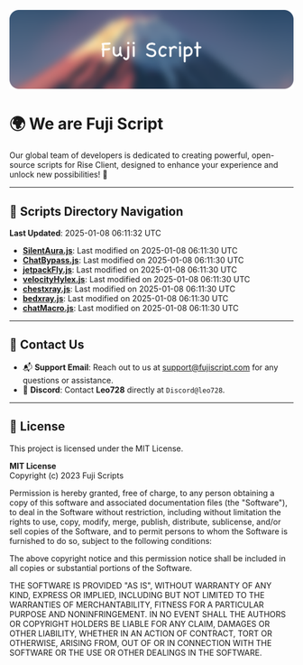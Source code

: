 ![Banner](.github/b.webp)

# 🌍 **We are Fuji Script**

Our global team of developers is dedicated to creating powerful, open-source scripts for Rise Client, designed to enhance your experience and unlock new possibilities! 🌟

---
<!-- SCRIPTS_NAVIGATION_START -->
## 📂 **Scripts Directory Navigation**

**Last Updated**: 2025-01-08 06:11:32 UTC

- **[SilentAura.js](scripts/SilentAura.js)**: Last modified on 2025-01-08 06:11:30 UTC
- **[ChatBypass.js](scripts/ChatBypass.js)**: Last modified on 2025-01-08 06:11:30 UTC
- **[jetpackFly.js](scripts/jetpackFly.js)**: Last modified on 2025-01-08 06:11:30 UTC
- **[velocityHylex.js](scripts/velocityHylex.js)**: Last modified on 2025-01-08 06:11:30 UTC
- **[chestxray.js](scripts/chestxray.js)**: Last modified on 2025-01-08 06:11:30 UTC
- **[bedxray.js](scripts/bedxray.js)**: Last modified on 2025-01-08 06:11:30 UTC
- **[chatMacro.js](scripts/chatMacro.js)**: Last modified on 2025-01-08 06:11:30 UTC

<!-- SCRIPTS_NAVIGATION_END -->

---

## 💬 **Contact Us**  
- 📬 **Support Email**: Reach out to us at [support@fujiscript.com](mailto:support@fujiscript.com) for any questions or assistance.  
- 💬 **Discord**: Contact **Leo728** directly at `Discord@leo728`.

---

## 📜 **License**

This project is licensed under the MIT License.  

**MIT License**  
Copyright (c) 2023 Fuji Scripts  

Permission is hereby granted, free of charge, to any person obtaining a copy of this software and associated documentation files (the "Software"), to deal in the Software without restriction, including without limitation the rights to use, copy, modify, merge, publish, distribute, sublicense, and/or sell copies of the Software, and to permit persons to whom the Software is furnished to do so, subject to the following conditions:  

The above copyright notice and this permission notice shall be included in all copies or substantial portions of the Software.  

THE SOFTWARE IS PROVIDED "AS IS", WITHOUT WARRANTY OF ANY KIND, EXPRESS OR IMPLIED, INCLUDING BUT NOT LIMITED TO THE WARRANTIES OF MERCHANTABILITY, FITNESS FOR A PARTICULAR PURPOSE AND NONINFRINGEMENT. IN NO EVENT SHALL THE AUTHORS OR COPYRIGHT HOLDERS BE LIABLE FOR ANY CLAIM, DAMAGES OR OTHER LIABILITY, WHETHER IN AN ACTION OF CONTRACT, TORT OR OTHERWISE, ARISING FROM, OUT OF OR IN CONNECTION WITH THE SOFTWARE OR THE USE OR OTHER DEALINGS IN THE SOFTWARE.  

